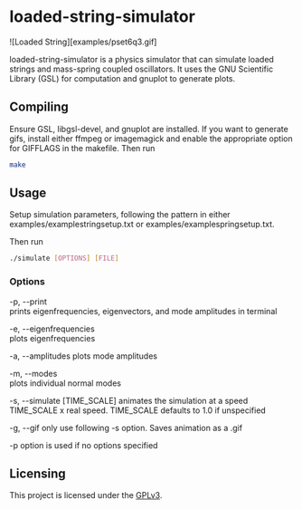# loaded-string-simulator

![Loaded String][examples/pset6q3.gif]

loaded-string-simulator is a physics simulator that can simulate loaded strings
and mass-spring coupled oscillators. It uses the GNU Scientific Library (GSL)
for computation and gnuplot to generate plots.

## Compiling

Ensure GSL, libgsl-devel, and gnuplot are installed. If you want to generate
gifs, install either ffmpeg or imagemagick and enable the appropriate option for
GIFFLAGS in the makefile. Then run

```bash
make
```

## Usage

Setup simulation parameters, following the pattern in either
examples/examplestringsetup.txt or examples/examplespringsetup.txt.

Then run

```bash
./simulate [OPTIONS] [FILE]
```

### Options
-p, --print  
prints eigenfrequencies, eigenvectors, and mode amplitudes in terminal  

-e, --eigenfrequencies  
plots eigenfrequencies  

-a, --amplitudes 
plots mode amplitudes  

-m, --modes  
plots individual normal modes  

-s, --simulate [TIME\_SCALE] 
animates the simulation at a speed TIME\_SCALE x real speed. TIME\_SCALE defaults to 1.0 if unspecified  

-g, --gif 
only use following -s option. Saves animation as a .gif  

-p option is used if no options specified

## Licensing

This project is licensed under the
[GPLv3](https://choosealicense.com/licenses/gpl-3.0/).
